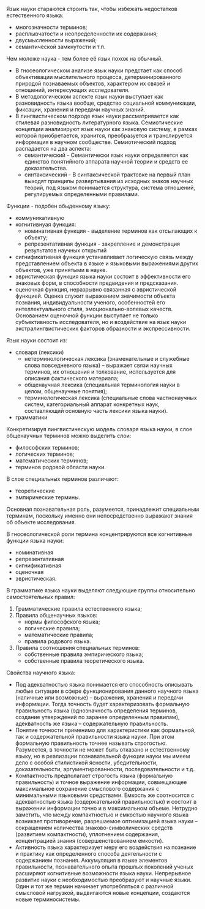 Язык науки стараются строить так, чтобы избежать недостатков естественного языка:
- многозначности терминов; 
- расплывчатости и неопределенности их содержания;
- двусмысленности выражений; 
- семантической замкнутости и т.п.

Чем моложе наука - тем более её язык похож на обычный.

- В гносеологическом анализе язык науки предстает как способ объективации мыслительного процесса, детерминированного природой познаваемых объектов, характером их связей и отношений, интересующих исследователя.
- В методологическом аспекте язык науки выступает как разновидность языка вообще, средство социальной коммуникации, фиксации, хранения и передачи научных знаний.
- В лингвистическом подходе язык науки рассматривается как стилевая разновидность литературного языка. Семиотические концепции анализируют язык науки как знаковую систему, в рамках которой приобретается, хранится, преобразуется и транслируется информация в научном сообществе. Семиотический подход распадается на два аспекта: 
    - семантический - Семантически язык науки определяется как единство понятийного аппарата научной теории и средств ее доказательства.
    - синтаксический - В синтаксической трактовке на первый план выходят принципы развертывания из исходных знаков научных теорий, под языком понимается структура, система отношений, регулируемых определенными правилами.

Функции - подобен обыденному языку:
- коммуникативную 
- когнитивнуая функция:
    - номинативная функция - выделение терминов как отсылающих к объекту;
    - репрезентативная функция - закрепление и демонстрация результатов научных открытий
- сигнификативная функция устанавливает логическую связь между представлением объекта в языке и языковыми выражениями других объектов, уже принятыми в науке.
- эвристическая функция языка науки состоит в эффективности его знаковых форм, в способности предвидения и предсказания.
- оценочная функция, неразрывно связанная с эвристической функцией. Оценка служит выражением значимости объекта познания, индивидуальности ученого, особенностей его интеллектуального стиля, эмоционально-волевых качеств. Основанием оценочной функции выступает не только субъективность исследователя, но и воздействие на язык науки экстралингвистических факторов образности и экспрессивности.

Язык науки состоит из:
- словаря (лексики)
    - нетерминологическая лексика (знаменательные и служебные слова повседневного языка) – выражает связи научных терминов, их отношения и толкование, используется для описания фактического материала;
    - общенаучная лексика (специальная терминология науки в целом, общенаучные понятия);
    - терминологическая лексика (специальные слова частнонаучных систем, категориальный аппарат конкретных наук, составляющий основную часть лексики языка науки).
- грамматики

Конкретизируя лингвистическую модель словаря языка науки, в слое общенаучных терминов можно выделить слои:
- философских терминов;
- логических терминов;
- математических терминов;
- терминов родовой области науки.

В слое специальных терминов различают: 
- теоретические
- эмпирические термины.

Основная познавательная роль, разумеется, принадлежит специальным терминам, поскольку именно они непосредственно выражают знания об объекте исследования.

В гносеологической роли термина концентрируются все когнитивные функции языка науки: 
- номинативная
- репрезентативная
- сигнификативная
- оценочная
- эвристическая.

В грамматике языка науки выделяют следующие группы относительно самостоятельных правил:
1. Грамматические правила естественного языка;
2. Правила общенаучных языков:
    - нормы философского языка;
    - логические правила;
    - математические правила;
    - правила родового языка.
3. Правила соотношения специальных терминов:
    - собственные правила эмпирического языка;
    - собственные правила теоретического языка.

Свойства научного языка:
- Под адекватностью языка понимается его способность описывать любые ситуации в сфере функционирования данного научного языка (наличные или возможные) – выражения, хранения и передачи информации. Тогда точность будет характеризовать формальную правильность языка (однозначность определения терминов, создание утверждений по заранее определенным правилам), адекватность же языка – содержательную правильность.
- Понятие точности применимо для характеристики как формальной, так и содержательной правильности языка науки. При этом формальную правильность точнее называть строгостью. Разумеется, в точности не может быть отказано и естественному языку, но в реализации познавательной функции науки мы имеем дело с особой стилистикой ясности, убедительности, доказательности, аргументированности, последовательности и т.д.
- Компактность предполагает строгость языка (формальную правильность) и точное выражение информации, совмещающее максимальное сохранение смыслового содержания с минимальными языковыми средствами. Емкость же соотносится с адекватностью языка (содержательной правильностью) и состоит в выражении информации точно и в максимальном объеме. Нетрудно заметить, что между компактностью и емкостью научного языка возникает противоречие, разрешаемое оптимизацией языка науки – сокращением количества знаково-символических средств (развитием компактности), уплотнением содержания, концентрацией знания (совершенствованием емкости).
- Активность языка характеризует меру его воздействия на познание и практику как определенного способа деятельности с содержанием познания. Аккумуляция в языке элементов правильности, познавательного опыта прошлых поколений ученых расширяют когнитивные возможности языка науки. Непрерывное развитие науки с необходимостью преобразуют и научные языки. Один и тот же термин начинает употребляться с различной смысловой нагрузкой, выдвигаются новые концепции, создаются новые терминосистемы.